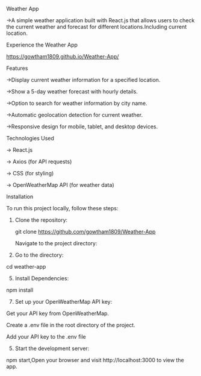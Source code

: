 Weather App

->A simple weather application built with React.js that allows users to check the current weather and forecast for different locations.Including current location.

Experience the Weather App 

https://gowtham1809.github.io/Weather-App/

Features

->Display current weather information for a specified location.

->Show a 5-day weather forecast with hourly details.

->Option to search for weather information by city name.

->Automatic geolocation detection for current weather.

->Responsive design for mobile, tablet, and desktop devices.


Technologies Used

-> React.js

-> Axios (for API requests)

-> CSS (for styling)

-> OpenWeatherMap API (for weather data)

Installation

To run this project locally, follow these steps:

1. Clone the repository:
   
   git clone https://github.com/gowtham1809/Weather-App
   
   Navigate to the project directory:

3. Go to the directory:
   
  cd weather-app

5. Install Dependencies:
   
  npm install

7. Set up your OpenWeatherMap API key:

  Get your API key from OpenWeatherMap.

  Create a .env file in the root directory of the project.

  Add your API key to the .env file

5. Start the development server:
   
  npm start,Open your browser and visit http://localhost:3000 to view the app.



